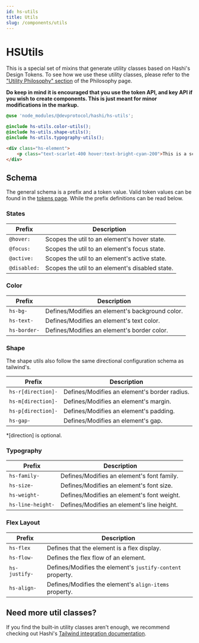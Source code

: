 ```yaml
---
id: hs-utils
title: Utils
slug: /components/utils
---
```

# HSUtils
This is a special set of mixins that generate utility classes based on Hashi's Design Tokens. To see how we use these utility classes, please refer to the ["Utility Philosophy" section](../getting-started/philosophy.md#utility-philosophy) of the Philosophy page.

**Do keep in mind it is encouraged that you use the token API, and key API if you wish to create components. This is just meant for minor modifications in the markup.**

```scss
@use 'node_modules/@devprotocol/hashi/hs-utils';

@include hs-utils.color-utils();
@include hs-utils.shape-utils();
@include hs-utils.typography-utils();
```

```html
<div class="hs-element">
    <p class="text-scarlet-400 hover:text-bright-cyan-200">This is a scarlet colored text that has a hover state.</p>
</div>
```

## Schema
The general schema is a prefix and a token value. Valid token values can be found in the [tokens page](../hs-core/tokens/index.mdx). While the prefix definitions can be read below.

### States
| Prefix       | Description                                     |
|--------------|-------------------------------------------------|
| `@hover:`    | Scopes the util to an element's hover state.    |
| `@focus:`    | Scopes the util to an element's focus state.    |
| `@active:`   | Scopes the util to an element's active state.   |
| `@disabled:` | Scopes the util to an element's disabled state. |

### Color
| Prefix       | Description                                     |
|--------------|-------------------------------------------------|
| `hs-bg-`     | Defines/Modifies an element's background color. |
| `hs-text-`   | Defines/Modifies an element's text color.       |
| `hs-border-` | Defines/Modifies an element's border color.     |

### Shape
The shape utils also follow the same directional configuration schema as tailwind's.

| Prefix             | Description                                  |
|--------------------|----------------------------------------------|
| `hs-r[direction]-` | Defines/Modifies an element's border radius. |
| `hs-m[direction]-` | Defines/Modifies an element's margin.        |
| `hs-p[direction]-` | Defines/Modifies an element's padding.       |
| `hs-gap-`          | Defines/Modifies an element's gap.           |

*[direction] is optional.

### Typography
| Prefix            | Description                                |
|-------------------|--------------------------------------------|
| `hs-family-`      | Defines/Modifies an element's font family. |
| `hs-size-`        | Defines/Modifies an element's font size.   |
| `hs-weight-`      | Defines/Modifies an element's font weight. |
| `hs-line-height-` | Defines/Modifies an element's line height. |

### Flex Layout
| Prefix        | Description                                                |
|---------------|------------------------------------------------------------|
| `hs-flex`     | Defines that the element is a flex display.                |
| `hs-flow-`    | Defines the flex flow of an element.                       |
| `hs-justify-` | Defines/Modifies the element's `justify-content` property. |
| `hs-align-`   | Defines/Modifies the element's `align-items` property.     |


## Need more util classes?
If you find the built-in utility classes aren't enough, we recommend checking out Hashi's [Tailwind integration documentation](../integrations/tailwind).